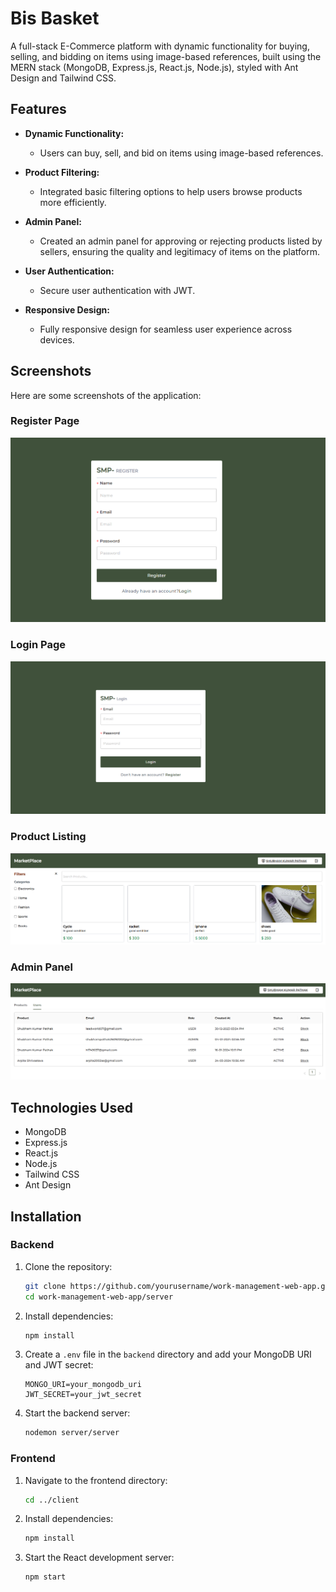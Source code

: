 # Bis Basket

A full-stack E-Commerce platform with dynamic functionality for buying, selling, and bidding on items using image-based references, built using the MERN stack (MongoDB, Express.js, React.js, Node.js), styled with Ant Design and Tailwind CSS.

## Features

- **Dynamic Functionality:** 
  - Users can buy, sell, and bid on items using image-based references.
  
- **Product Filtering:**
  - Integrated basic filtering options to help users browse products more efficiently.
  
- **Admin Panel:**
  - Created an admin panel for approving or rejecting products listed by sellers, ensuring the quality and legitimacy of items on the platform.
  
- **User  Authentication:**
  - Secure user authentication with JWT.
  
- **Responsive Design:**
  - Fully responsive design for seamless user experience across devices.

## Screenshots

Here are some screenshots of the application:

### Register Page
![Register Page](https://github.com/Arpita2025/SMP/blob/main/Assets/Screenshot%202024-11-30%20180322.png)

### Login Page
![Login Page](https://github.com/Arpita2025/SMP/blob/main/Assets/Screenshot%202024-11-30%20180319.png)

### Product Listing
![Product Listing](https://github.com/Arpita2025/SMP/blob/main/Assets/Screenshot%202024-11-30%20180246.png)

### Admin Panel
![Admin Panel](https://github.com/Arpita2025/SMP/blob/main/Assets/Screenshot%202024-11-30%20180312.png)

## Technologies Used

- MongoDB
- Express.js
- React.js
- Node.js
- Tailwind CSS
- Ant Design

## Installation

### Backend

1. Clone the repository:

   ```sh
   git clone https://github.com/yourusername/work-management-web-app.git
   cd work-management-web-app/server
   ```

2. Install dependencies:

   ```sh
   npm install
   ```

3. Create a `.env` file in the `backend` directory and add your MongoDB URI and JWT secret:

   ```env
   MONGO_URI=your_mongodb_uri
   JWT_SECRET=your_jwt_secret
   ```

4. Start the backend server:
   ```sh
   nodemon server/server
   ```

### Frontend

1. Navigate to the frontend directory:

   ```sh
   cd ../client
   ```

2. Install dependencies:

   ```sh
   npm install
   ```

3. Start the React development server:
   ```sh
   npm start
   ```

   

